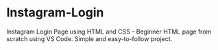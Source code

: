 # Instagram-Login
Instagram Login Page using HTML and CSS - Beginner HTML page from scratch using VS Code. Simple and easy-to-follow project.
